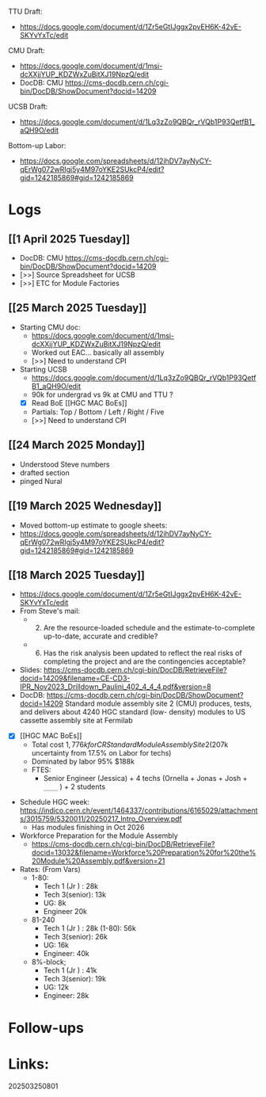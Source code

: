 TTU Draft: 
- https://docs.google.com/document/d/1Zr5eGtIJggx2pvEH6K-42vE-SKYvYxTc/edit

CMU Draft:
- https://docs.google.com/document/d/1msi-dcXXjjYUP_KDZWxZuBitXJ19NpzQ/edit
- DocDB: CMU   https://cms-docdb.cern.ch/cgi-bin/DocDB/ShowDocument?docid=14209

UCSB Draft:
- https://docs.google.com/document/d/1Lq3zZo9QBQr_rVQb1P93QetfB1_aQH9O/edit

Bottom-up Labor: 
- https://docs.google.com/spreadsheets/d/12ihDV7ayNyCY-qErWg072wRIgj5y4M97oYKE2SUkcP4/edit?gid=1242185869#gid=1242185869

# Logs

## [[1 April 2025 Tuesday]]
- DocDB: CMU   https://cms-docdb.cern.ch/cgi-bin/DocDB/ShowDocument?docid=14209
- [>>] Source Spreadsheet for UCSB 
- [>>] ETC for Module Factories

## [[25 March 2025 Tuesday]]
- Starting CMU doc: 
	- https://docs.google.com/document/d/1msi-dcXXjjYUP_KDZWxZuBitXJ19NpzQ/edit
	- Worked out EAC... basically all assembly 
	- [>>] Need to understand CPI
- Starting UCSB
	- https://docs.google.com/document/d/1Lq3zZo9QBQr_rVQb1P93QetfB1_aQH9O/edit
	- 90k for undergrad vs 9k at CMU and TTU ?
	- [x] Read BoE [[HGC MAC BoEs]]
	- Partials: Top / Bottom / Left / Right / Five
	- [>>] Need to understand CPI

## [[24 March 2025 Monday]]
-  Understood Steve numbers
- drafted section
- pinged Nural

## [[19 March 2025 Wednesday]]
- Moved bottom-up estimate to google sheets:
- https://docs.google.com/spreadsheets/d/12ihDV7ayNyCY-qErWg072wRIgj5y4M97oYKE2SUkcP4/edit?gid=1242185869#gid=1242185869

## [[18 March 2025 Tuesday]]
- https://docs.google.com/document/d/1Zr5eGtIJggx2pvEH6K-42vE-SKYvYxTc/edit
- From Steve's mail:
	- 2) Are the resource-loaded schedule and the estimate-to-complete up-to-date, accurate and credible?
	- 6) Has the risk analysis been updated to reflect the real risks of completing the project and are the contingencies acceptable?
- Slides: https://cms-docdb.cern.ch/cgi-bin/DocDB/RetrieveFile?docid=14209&filename=CE-CD3-IPR_Nov2023_Drilldown_Paulini_402_4_4_4.pdf&version=8
- DocDB: https://cms-docdb.cern.ch/cgi-bin/DocDB/ShowDocument?docid=14209
Standard module assembly site 2 (CMU) produces, tests, and delivers about 4240 HGC standard (low- density) modules to US cassette assembly site at Fermilab
- [x] [[HGC MAC BoEs]]
	- Total cost $1,776k for CR Standard Module Assembly Site 2 ($207k uncertainty from 17.5% on Labor for techs)
	- Dominated by labor 95% $188k
	- FTES: 
		- Senior Engineer (Jessica) + 4 techs (Ornella + Jonas + Josh + `____` ) + 2 students
- Schedule HGC week: https://indico.cern.ch/event/1464337/contributions/6165029/attachments/3015759/5320011/20250217_Intro_Overview.pdf
	- Has modules finishing in Oct 2026
- Workforce Preparation for the Module Assembly
	- https://cms-docdb.cern.ch/cgi-bin/DocDB/RetrieveFile?docid=13032&filename=Workforce%20Preparation%20for%20the%20Module%20Assembly.pdf&version=21
- Rates: (From Vars)
	- 1-80: 
		- Tech 1 (Jr ) : 28k 
		- Tech 3(senior): 13k
		- UG: 8k
		- Engineer 20k
	- 81-240
		- Tech 1 (Jr ) : 28k (1-80): 56k
		- Tech 3(senior): 26k
		- UG: 16k
		- Engineer: 40k 
	- 8%-block; 
		- Tech 1 (Jr ) : 41k
		- Tech 3(senior): 19k
		- UG: 12k
		- Engineer: 28k


# Follow-ups


# Links: 



202503250801
